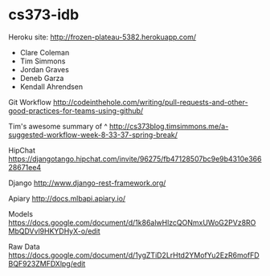 cs373-idb
=========
Heroku site: http://frozen-plateau-5382.herokuapp.com/

* Clare Coleman
* Tim Simmons
* Jordan Graves
* Deneb Garza
* Kendall Ahrendsen


Git Workflow
http://codeinthehole.com/writing/pull-requests-and-other-good-practices-for-teams-using-github/

Tim's awesome summary of ^
http://cs373blog.timsimmons.me/a-suggested-workflow-week-8-33-37-spring-break/

HipChat
https://djangotango.hipchat.com/invite/96275/fb47128507bc9e9b4310e36628671ee4

Django
http://www.django-rest-framework.org/

Apiary
http://docs.mlbapi.apiary.io/

Models
https://docs.google.com/document/d/1k86alwHlzcQONmxUWoG2PVz8ROMbQDVvl9HKYDHyX-o/edit

Raw Data https://docs.google.com/document/d/1ygZTiD2LrHtd2YMofYu2EzR6mofFDBQF923ZMFDXlpg/edit

